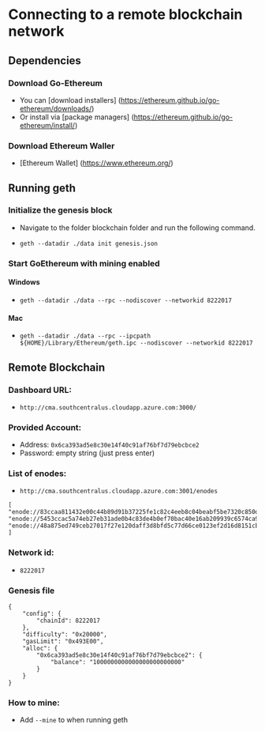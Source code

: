 # Connecting to a remote blockchain network

## Dependencies

### Download Go-Ethereum

* You can [download installers] (https://ethereum.github.io/go-ethereum/downloads/)
* Or install via [package managers] (https://ethereum.github.io/go-ethereum/install/)

### Download Ethereum Waller
* [Ethereum Wallet] (https://www.ethereum.org/)

## Running geth

### Initialize the genesis block

* Navigate to the folder blockchain folder and run the following command.

* `geth --datadir ./data init genesis.json`

### Start GoEthereum with mining enabled

#### Windows
* `geth --datadir ./data --rpc --nodiscover --networkid 8222017`

#### Mac
* `geth --datadir ./data --rpc --ipcpath ${HOME}/Library/Ethereum/geth.ipc --nodiscover --networkid 8222017`

 
## Remote Blockchain

### Dashboard URL:
* `http://cma.southcentralus.cloudapp.azure.com:3000/`

### Provided Account:

* Address: `0x6ca393ad5e8c30e14f40c91af76bf7d79ebcbce2`
* Password: empty string (just press enter) 

### List of enodes:
* `http://cma.southcentralus.cloudapp.azure.com:3001/enodes`

```
[
"enode://83ccaa811432e00c44b89d91b37225fe1c82c4eeb8c04beabf5be7320c850d0907f2e6c065fa09ccf4ead4ed8855e46a4745a1fe0044b70e5da6e193d74006ef@52.237.37.190:30303",
"enode://5453ccac5a74eb27eb31ade0b4c83de4b0ef70bac40e16ab209939c6574ca90a8f6605d24c6d2b5a253af2ead4f1753bcaa3ecad4ad3966d2d0e3f99ff80f3d1@52.237.37.190:30303",
"enode://48a875ed749ceb27017f27e120daff3d8bfd5c77d66ce0123ef2d16d8151cb87fca1714f6f2926bf7f3878f5a3129c2a4bfd6d9de3cd0ce78810caa62a5dce6f@52.237.37.190:30303"
]
```

### Network id:
* `8222017`

### Genesis file
```
{
    "config": {
        "chainId": 8222017
    },
    "difficulty": "0x20000",
    "gasLimit": "0x493E00",
    "alloc": {
        "0x6ca393ad5e8c30e14f40c91af76bf7d79ebcbce2": {
            "balance": "1000000000000000000000000"
        }
    }
}
```

### How to mine:
* Add `--mine` to when running geth
